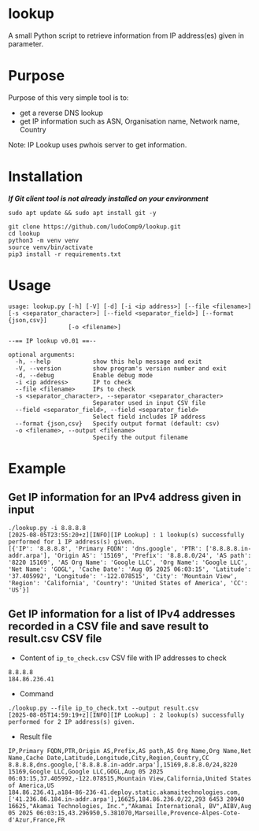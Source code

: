 # lookup

A small Python script to retrieve information from IP address(es) given in parameter.

# Purpose

Purpose of this very simple tool is to:
- get a reverse DNS lookup
- get IP information such as ASN, Organisation name, Network name, Country

Note: IP Lookup uses pwhois server to get information.

# Installation

***If Git client tool is not already installed on your environment***
```
sudo apt update && sudo apt install git -y
```

```
git clone https://github.com/ludoComp9/lookup.git
cd lookup
python3 -m venv venv
source venv/bin/activate
pip3 install -r requirements.txt
```

# Usage

```
usage: lookup.py [-h] [-V] [-d] [-i <ip address>] [--file <filename>] [-s <separator_character>] [--field <separator_field>] [--format {json,csv}]
                 [-o <filename>]

--== IP lookup v0.01 ==--

optional arguments:
  -h, --help            show this help message and exit
  -V, --version         show program's version number and exit
  -d, --debug           Enable debug mode
  -i <ip address>       IP to check
  --file <filename>     IPs to check
  -s <separator_character>, --separator <separator_character>
                        Separator used in input CSV file
  --field <separator_field>, --field <separator_field>
                        Select field includes IP address
  --format {json,csv}   Specify output format (default: csv)
  -o <filename>, --output <filename>
                        Specify the output filename
```

# Example

## Get IP information for an IPv4 address given in input

```
./lookup.py -i 8.8.8.8
[2025-08-05T23:55:20+z][INFO][IP Lookup] : 1 lookup(s) successfully performed for 1 IP address(s) given.
[{'IP': '8.8.8.8', 'Primary FQDN': 'dns.google', 'PTR': ['8.8.8.8.in-addr.arpa'], 'Origin AS': '15169', 'Prefix': '8.8.8.0/24', 'AS path': '8220 15169', 'AS Org Name': 'Google LLC', 'Org Name': 'Google LLC', 'Net Name': 'GOGL', 'Cache Date': 'Aug 05 2025 06:03:15', 'Latitude': '37.405992', 'Longitude': '-122.078515', 'City': 'Mountain View', 'Region': 'California', 'Country': 'United States of America', 'CC': 'US'}]
```

## Get IP information for a list of IPv4 addresses recorded in a CSV file and save result to result.csv CSV file

- Content of `ip_to_check.csv` CSV file with IP addresses to check
```
8.8.8.8
184.86.236.41
```

- Command
```
./lookup.py --file ip_to_check.txt --output result.csv
[2025-08-05T14:59:19+z][INFO][IP Lookup] : 2 lookup(s) successfully performed for 2 IP address(s) given.
```

- Result file
```
IP,Primary FQDN,PTR,Origin AS,Prefix,AS path,AS Org Name,Org Name,Net Name,Cache Date,Latitude,Longitude,City,Region,Country,CC
8.8.8.8,dns.google,['8.8.8.8.in-addr.arpa'],15169,8.8.8.0/24,8220 15169,Google LLC,Google LLC,GOGL,Aug 05 2025 06:03:15,37.405992,-122.078515,Mountain View,California,United States of America,US
184.86.236.41,a184-86-236-41.deploy.static.akamaitechnologies.com,['41.236.86.184.in-addr.arpa'],16625,184.86.236.0/22,293 6453 20940 16625,"Akamai Technologies, Inc.","Akamai International, BV",AIBV,Aug 05 2025 06:03:15,43.296950,5.381070,Marseille,Provence-Alpes-Cote-d'Azur,France,FR
```